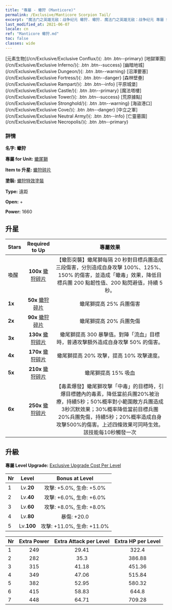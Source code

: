 ```yaml
---
title: "專屬 - 蠍狩 (Manticore)"
permalink: /Exclusive/Manticore Scorpion Tail/
excerpt: "魔法门之英雄无敌：战争纪元 蠍狩. 蠍狩. 魔法门之英雄无敌：战争纪元 專屬 蠍狩. 蠍尾獅 專屬."
last_modified_at: 2021-06-07
locale: cn
ref: "Manticore 蠍狩.md"
toc: false
classes: wide
---
```

 [元素生物](/cn/Exclusive/Exclusive Conflux/){: .btn .btn--primary} [地獄軍團](/cn/Exclusive/Exclusive Inferno/){: .btn .btn--success} [幽暗地城](/cn/Exclusive/Exclusive Dungeon/){: .btn .btn--warning} [沼澤要塞](/cn/Exclusive/Exclusive Fortress/){: .btn .btn--danger} [森林壁壘](/cn/Exclusive/Exclusive Rampart/){: .btn .btn--info} [平原城堡](/cn/Exclusive/Exclusive Castle/){: .btn .btn--primary} [魔法塔樓](/cn/Exclusive/Exclusive Tower/){: .btn .btn--success} [荒原據點](/cn/Exclusive/Exclusive Stronghold/){: .btn .btn--warning} [海盜港口](/cn/Exclusive/Exclusive Cove/){: .btn .btn--danger} [中立之軍](/cn/Exclusive/Exclusive Neutral Army/){: .btn .btn--info} [亡靈墓園](/cn/Exclusive/Exclusive Necropolis/){: .btn .btn--primary} 

### 詳情
 **名字: 蠍狩** 

 **專屬 for Unit:** [蠍尾獅](/cn/units/Manticore/) 

 **Item to 升星:** [蠍狩碎片](/cn/Items/con_992/)

 **塗裝:** [蠍狩特效塗裝](/cn/Items/con_660/)

 **Type:** 遠距

 **Open:** +

 **Power:** 1660

## 升星

  |     Stars    |  Required to Up | 專屬效果 |
  |:-------------|:---------------:|:---------------:|
  |  喚醒  | **100x** [蠍狩碎片](/cn/Items/con_992/) | 【蠍影突襲】蠍尾獅每隔 20 秒對目標兵團造成三段傷害，分別造成自身攻擊 100%、125%、150% 的傷害，並造成「蠍毒」效果，降低目標兵團 200 點韌性值、200 點閃避值，持續 5 秒。 |
  | **1x** <i class="fas fa-star"/> | **50x** [蠍狩碎片](/cn/Items/con_992/) | 蠍尾獅提高 25% 兵團傷害 |
  | **2x** <i class="fas fa-star"/> | **90x** [蠍狩碎片](/cn/Items/con_992/) | 蠍尾獅提高 20% 兵團免傷 |
  | **3x** <i class="fas fa-star"/> | **130x** [蠍狩碎片](/cn/Items/con_992/) | 蠍尾獅提高 300 暴擊值。對陣「流血」目標時，普通攻擊額外造成自身攻擊 50% 的傷害。 |
  | **4x** <i class="fas fa-star"/> | **170x** [蠍狩碎片](/cn/Items/con_992/) | 蠍尾獅提高 20% 攻擊，提高 10% 攻擊速度。 |
  | **5x** <i class="fas fa-star"/> | **210x** [蠍狩碎片](/cn/Items/con_992/) | 蠍尾獅提高 15% 吸血 |
  | **6x** <i class="fas fa-star"/> | **250x** [蠍狩碎片](/cn/Items/con_992/) | 【毒素爆發】蠍尾獅攻擊「中毒」的目標時，引爆目標體內的毒素，降低當前兵團20%被治療，持續5秒；50%概率對小範圍敵方兵團造成3秒沉默效果；30%概率降低當前目標兵團20%兵團免傷，持續5秒；20%概率造成自身攻擊500%的傷害。上述四條效果可同時生效。該技能每10秒觸發一次 |


## 升級
 **專屬 Level Upgrade:** [Exclusive Upgrade Cost Per Level](/Exclusive/ExclusiveUpgradeCostPerLevel/)

  |  Nr  |   Level  | Bonus at Level |
  |:-----|:--------:|:--------------:|
  | 1 | Lv.**20** | 攻擊: +5.0%, 生命: +5.0% |
  | 2 | Lv.**40** | 攻擊: +6.0%, 生命: +6.0% |
  | 3 | Lv.**60** | 攻擊: +8.0%, 生命: +8.0% |
  | 4 | Lv.**80** | 暴傷: +20.0 |
  | 5 | Lv.**100** | 攻擊: +11.0%, 生命: +11.0% |


  |  Nr  |  Extra Power | Extra Attack per Level | Extra HP per Level |
  |:-----|:--------:|:--------:|:--------:|
  | 1 | 249 | 29.41 | 322.4 |
  | 2 | 282 | 35.3 | 386.88 |
  | 3 | 315 | 41.18 | 451.36 |
  | 4 | 349 | 47.06 | 515.84 |
  | 5 | 382 | 52.95 | 580.32 |
  | 6 | 415 | 58.83 | 644.8 |
  | 7 | 448 | 64.71 | 709.28 |


